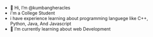 - 👋 Hi, I’m @kumbangheracles
- i'm a College Student
- i have experience learning about programming languege like C++, Python, Java, And Javascript
- 🌱 I’m currently learning about web Development
